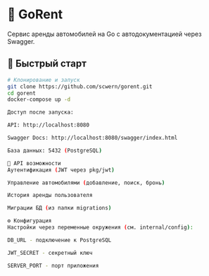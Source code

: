 # 🚗 GoRent

Сервис аренды автомобилей на Go с автодокументацией через Swagger.

## 🚀 Быстрый старт

```bash
# Клонирование и запуск
git clone https://github.com/scwern/gorent.git
cd gorent
docker-compose up -d

Доступ после запуска:

API: http://localhost:8080

Swagger Docs: http://localhost:8080/swagger/index.html

База данных: 5432 (PostgreSQL)

📖 API возможности
Аутентификация (JWT через pkg/jwt)

Управление автомобилями (добавление, поиск, бронь)

История аренды пользователя

Миграции БД (из папки migrations)

⚙️ Конфигурация
Настройки через переменные окружения (см. internal/config):

DB_URL - подключение к PostgreSQL

JWT_SECRET - секретный ключ

SERVER_PORT - порт приложения

